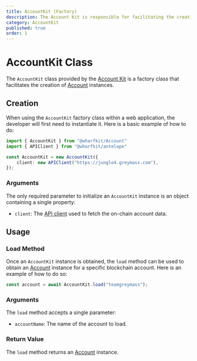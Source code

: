 ```yaml
---
title: AccountKit (Factory)
description: The Account Kit is responsible for facilitating the creation of Account instances through the load method.
category: AccountKit
published: true
order: 1
---
```


# AccountKit Class

The `AccountKit` class provided by the [Account Kit](/docs/account-kit) is a factory class that facilitates the creation of [Account](/docs/account-kit/account) instances.

## Creation

When using the `AccountKit` factory class within a web application, the developer will first need to instantiate it. Here is a basic example of how to do:

```typescript
import { AccountKit } from "@wharfkit/Account"
import { APIClient } from "@wharfkit/antelope"

const AccountKit = new AccountKit({
    client: new APIClient("https://jungle4.greymass.com"),
});
```

### Arguments

The only required parameter to initialize an `AccountKit` instance is an object containing a single property:

- `client`: The [API client](/docs/antelope/api-client) used to fetch the on-chain account data.

## Usage

### Load Method

Once an `AccountKit` instance is obtained, the `load` method can be used to obtain an [Account](/docs/account-kit/account) instance for a specific blockchain account. Here is an example of how to do so:

```typescript
const account = await AccountKit.load("teamgreymass");
```

### Arguments

The `load` method accepts a single parameter:

- `accountName`: The name of the account to load.

### Return Value

The `load` method returns an [Account](/docs/account-kit/account) instance.
